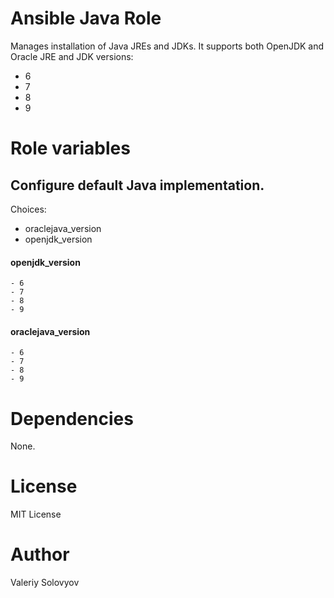 # Ansible Java Role

Manages installation of Java JREs and JDKs. It supports both OpenJDK and Oracle JRE and JDK versions:
- 6
- 7
- 8
- 9

# Role variables

## Configure default Java implementation.
Choices:
- oraclejava_version
- openjdk_version

#### openjdk_version
    - 6
    - 7
    - 8
    - 9

#### oraclejava_version
    - 6
    - 7
    - 8
    - 9


# Dependencies

None.

# License

MIT License

# Author

Valeriy Solovyov 
<!-- vim: set ts=4 sw=4 et nofen: -->